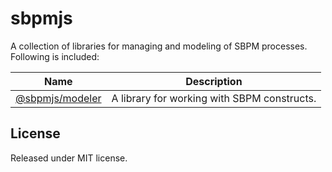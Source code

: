 # sbpmjs

A collection of libraries for managing and modeling of SBPM processes. Following is included:

| Name                                                                                                                                             | Description                                 |
| ------------------------------------------------------------------------------------------------------------------------------------------------ | ------------------------------------------- |
| [@sbpmjs/modeler](<[/github.com/mkolodiy/sbpmjs/tree/master/packages/modeler](https://github.com/mkolodiy/sbpmjs/tree/master/packages/modeler)>) | A library for working with SBPM constructs. |

## License

Released under MIT license.
